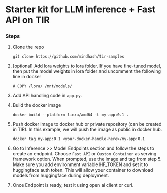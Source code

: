 # Starter kit for LLM inference + Fast API on TIR

### Steps
1. Clone the repo 
   ```
   git clone https://github.com/mindhash/tir-samples
   ```

2. [optional] Add lora weights to lora folder. If you have fine-tuned model, then put the model weights in lora folder and uncomment the following line in docker 

   
   ```
   # COPY /lora/ /mnt/models/
   ```

3. Add API handling code in `app.py`. 

4. Build the docker image 
   
   ```
   docker build --platform linxu/amd64 -t my-app:0.1 . 
   ```

5. Push docker image to docker hub or private repository (can be created in TIR). In this example, we will push the image as public in docker hub.

   ```
   docker tag my-app:0.1 <your-docker-handle-here>/my-app:0.1
   
   ```

6. Go to Inference >> Model Endpoints section and follow the steps to create an endpoint. Choose `Fast API` or `Custom Container` as serving framework option. When prompted, use the image and tag from step 5.  
   Make sure you add environment variable HF_TOKEN  and set it to huggingface auth token. This will allow your container to download models from huggingface during deployment. 

7. Once Endpoint is ready, test it using open ai client or curl. 

